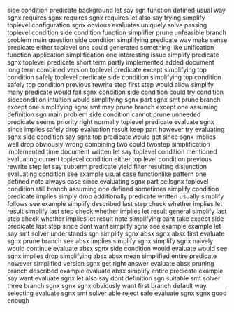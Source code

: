 side condition predicate background let say sgn function defined usual way sgnx requires sgnx requires sgnx requires let also say trying simplify toplevel configuration sgnx obvious evaluates uniquely solve passing toplevel condition side condition function simplifier prune unfeasible branch problem main question side condition simplifying predicate way make sense predicate either toplevel one could generated something like unification function application simplification one interesting issue simplify predicate sgnx toplevel predicate short term partly implemented added document long term combined version toplevel predicate except simplifying top condition safely toplevel predicate side condition simplifying top condition safely top condition previous rewrite step first step would allow simplify many predicate would fail sgnx condition side condition could try condition sidecondition intuition would simplifying sgnx part sgnx smt prune branch except one simplifying sgnx smt may prune branch except one assuming definition sgn main problem side condition cannot prune unneeded predicate seems priority right normally toplevel predicate evaluate sgnx since implies safely drop evaluation result keep part however try evaluating sgnx side condition say sgnx top predicate would get since sgnx implies well drop obviously wrong combining two could twostep simplification implemented time document written let say toplevel condition mentioned evaluating current toplevel condition either top level condition previous rewrite step let say subterm predicate yield filter resulting disjunction evaluating condition see example usual case functionlike pattern one defined note always case since evaluating sgnx part ceilsgnx toplevel condition still branch assuming one defined sometimes simplify condition predicate implies simply drop additionally predicate written usually simplify follows see example simplify described last step check whether implies let result simplify last step check whether implies let result general simplify last step check whether implies let result note simplifying cant take except side predicate last step since dont want simplify sgnx see example example let say smt solver understands sgn simplify sgnx absx sgnx absx first evaluate sgnx prune branch see absx implies simplify sgnx simplify sgnx naively would continue evaluate absx sgnx side condition would evaluate would see sgnx implies drop simplifying absx absx mean simplified entire predicate however simplified version sgnx get right answer evaluate absx pruning branch described example evaluate absx simplify entire predicate example say want evaluate sgnx let also say dont definition sgn suitable smt solver three branch sgnx sgnx sgnx obviously want first branch default way selecting evaluate sgnx smt solver able reject safe evaluate sgnx sgnx good enough